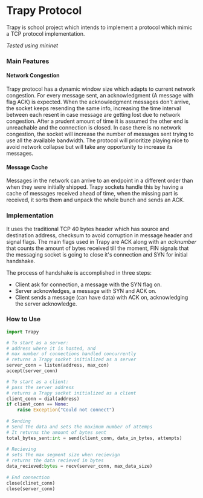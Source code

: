 # Trapy Protocol

Trapy is school project which intends to implement a protocol which mimic a TCP protocol implementation.

_Tested using mininet_

### Main Features

#### Network Congestion

Trapy protocol has a dynamic window size which adapts to current network congestion. For every message sent, an acknowledgment (A message with flag ACK) is expected. When the acknowledgment messages don't arrive, the socket keeps resending the same info, increasing the time interval between each resent in case message are getting lost due to network congestion. After a prudent amount of time it is assumed the other end is unreachable and the connection is closed. In case there is no network congestion, the socket will increase the number of messages sent trying to use all the available bandwidth. The protocol will prioritize playing nice to avoid network collapse but will take any opportunity to increase its messages.

#### Message Cache

Messages in the network can arrive to an endpoint in a different order than when they were initially shipped. Trapy sockets handle this by having a cache of messages received ahead of time, when the missing part is received, it sorts them and unpack the whole bunch and sends an ACK.

### Implementation

It uses the traditional TCP 40 bytes header which has source and destination address, checksum to avoid corruption in message header and signal flags. The main flags used in Trapy are ACK  along with an _acknumber_ that counts the amount of bytes received till the moment, FIN signals that the messaging socket is going to close it's connection and SYN for initial handshake. 

The process of handshake is accomplished in three steps:

* Client ask for connection, a message with the SYN flag on.
* Server acknowledges, a message with SYN and ACK on.
* Client sends a message (can have data) with ACK on, acknowledging the server acknowledge.

### How to Use

```python
import Trapy

# To start as a server:
# address where it is hosted, and
# max number of connections handled concurrently
# returns a Trapy socket initialized as a server
server_conn = listen(address, max_con)
accept(server_conn)

# To start as a client:
# pass the server address
# returns a Trapy socket initialized as a client
client_conn = dial(address)
if client_conn == None:
    raise Exception("Could not connect")
    
# Sending
# Send the data and sets the maximum number of attemps
# It returns the amount of bytes sent
total_bytes_sent:int = send(client_conn, data_in_bytes, attempts)
    
# Recieving
# sets the max segment size when recievign
# returns the data recieved in bytes
data_recieved:bytes = recv(server_conn, max_data_size)
    
# End connection
close(clinet_conn)
close(server_conn)
```

